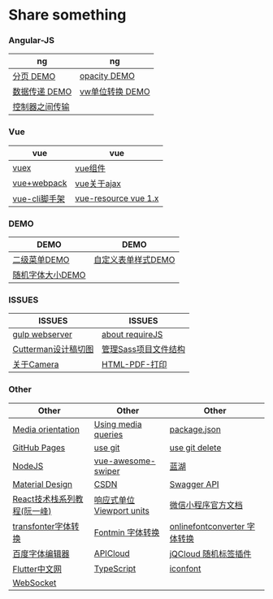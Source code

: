 # Share something

### Angular-JS

|  ng  |   ng   |
| ---------- | -----------  |
| [分页 DEMO](https://c-rachel.github.io/Share/%E5%88%86%E9%A1%B5.html) | [opacity DEMO](https://c-rachel.github.io/Share/opacity%20(filter%20IE).html) |
| [数据传递 DEMO](https://c-rachel.github.io/Share/%E5%B9%B3%E8%A1%8C%E6%A8%A1%E5%9D%97%E6%95%B0%E6%8D%AE%E4%BC%A0%E9%80%92.html) | [vw单位转换 DEMO](https://c-rachel.github.io/Share/vw.html) |
| [控制器之间传输](https://github.com/C-Rachel/Share/issues/1)  |       |


### Vue

|  vue  |   vue   |
| ---------- | -----------  |
| [vuex](https://github.com/C-Rachel/Share/issues/2) | [vue组件](https://github.com/C-Rachel/Share/issues/3) |
| [vue+webpack](https://github.com/C-Rachel/Share/issues/4) | [vue关于ajax](https://github.com/C-Rachel/Share/issues/5) |
|  [vue-cli脚手架](https://github.com/C-Rachel/Share/issues/6)  | [vue-resource vue 1.x](https://github.com/C-Rachel/Share/issues/9) |

### DEMO

|  DEMO  |   DEMO   |
| ---------- | -----------  |
| [二级菜单DEMO](https://c-rachel.github.io/Share/menu-demo.html) | [自定义表单样式DEMO](https://c-rachel.github.io/Share/form.html) |
| [随机字体大小DEMO](https://c-rachel.github.io/Share/randomDemo.html) |  |

### ISSUES

|  ISSUES  |   ISSUES   |
| ---------- | -----------  |
| [gulp webserver](https://github.com/C-Rachel/Share/issues/22) | [about requireJS](https://github.com/C-Rachel/Share/issues/10) |
| [Cutterman设计稿切图](https://github.com/jawil/blog/issues/11) | [管理Sass项目文件结构](https://github.com/C-Rachel/Share/issues/11) |
| [关于Camera](https://github.com/C-Rachel/Share/issues/7) | [HTML-PDF-打印](https://github.com/C-Rachel/Share/issues/23) |

### Other

|  Other  |   Other   |   Other   |
| ---------- | ----------- | ----------- |
|  [Media orientation](https://developer.mozilla.org/en-US/docs/Web/CSS/@media/orientation)  |   [Using media queries](https://developer.mozilla.org/en-US/docs/Web/CSS/Media_Queries/Using_media_queries)   | [package.json](https://yarnpkg.com/lang/zh-hans/docs/package-json/) |
| [GitHub Pages](https://pages.github.com/) | [use git](https://blog.csdn.net/sinat_20177327/article/details/76062030) | [use git delete](https://www.jianshu.com/p/03314c2ed04d) |
| [NodeJS](http://nodejs.cn/) | [vue-awesome-swiper](https://surmon-china.github.io/vue-awesome-swiper/) | [蓝湖](http://sos.lanhuapp.com/#/1) |
| [Material Design](https://material.io/) | [CSDN](https://www.csdn.net/) | [Swagger API](https://swagger.io/) |
|  [React技术栈系列教程(阮一峰)](http://www.ruanyifeng.com/blog/2016/09/react-technology-stack.html) | [响应式单位 Viewport units](https://tutorialzine.com/2015/05/simplify-your-stylesheets-with-the-magical-css-viewport-units) | [微信小程序官方文档](https://developers.weixin.qq.com/miniprogram/dev/index.html) |
| [transfonter字体转换](https://transfonter.org/ttc-unpack) | [Fontmin 字体转换](https://github.com/ecomfe/fontmin) | [onlinefontconverter 字体转换](https://onlinefontconverter.com/) |
| [百度字体编辑器](http://fontstore.baidu.com/static/editor/index.html) | [APICloud](https://www.apicloud.com/) | [jQCloud 随机标签插件](http://mistic100.github.io/jQCloud/) |
| [Flutter中文网](https://flutterchina.club/) | [TypeScript](https://ts.xcatliu.com/) | [iconfont](https://www.iconfont.cn/) |
| [WebSocket](https://developer.mozilla.org/zh-CN/docs/Web/API/WebSocket) |  |  |

